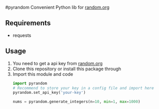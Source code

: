 #pyrandom
Convenient Python lib for [random.org](https://random.org)

## Requirements
- requests

## Usage
1. You need to get a api key from [random.org](https://api.random.org/api-keys/beta)
2. Clone this repository or install this package through
3. Import this module and code
    ```python
    import pyrandom
    # Recommend to store your key in a config file and import here
    pyrandom.set_api_key('your-key') 

    nums = pyrandom.generate_integers(n=10, min=1, max=1000)
    ```
